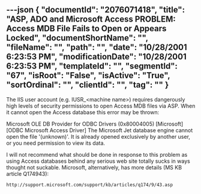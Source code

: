 ---json
{
  "documentId": "2076071418",
  "title": "ASP, ADO and Microsoft Access PROBLEM: Access MDB File Fails to Open or Appears Locked",
  "documentShortName": "",
  "fileName": "",
  "path": "",
  "date": "10/28/2001 6:23:53 PM",
  "modificationDate": "10/28/2001 6:23:53 PM",
  "templateId": "",
  "segmentId": "67",
  "isRoot": "False",
  "isActive": "True",
  "sortOrdinal": "",
  "clientId": "",
  "tag": ""
}
---

The IIS user account (e.g. IUSR_&lt;machine name&gt;) requires dangerously high levels of security permissions to open Access MDB files via ASP. When it cannot open the Access database this error may be thrown:

Microsoft OLE DB Provider for ODBC Drivers (0x80004005) [Microsoft][ODBC Microsoft Access Driver] The Microsoft Jet database engine cannot open the file '(unknown)'. It is already opened exclusively by another user, or you need permission to view its data.

I will not recommend what should be done in response to this problem as using Access databases behind any serious web site totally sucks in ways thought not suckable. Microsoft, alternatively, has more details (MS KB article Q174943):

    http://support.microsoft.com/support/kb/articles/q174/9/43.asp

